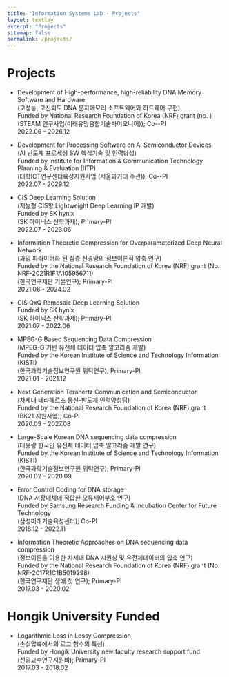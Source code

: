 ```yaml
--- 
title: "Information Systems Lab - Projects"
layout: textlay
excerpt: "Projects"
sitemap: false
permalink: /projects/
---
```



# Projects
- Development of High-performance, high-reliability DNA Memory Software and Hardware <br />
(고성능, 고신뢰도 DNA 분자메모리 소프트웨어와 하드웨어 구현)<br />
Funded by National Research Foundation of Korea (NRF) grant (no. )<br />
(STEAM 연구사업(미래유망융합기술파이오니어)); Co--PI<br />
 2022.06 - 2026.12

- Development for Processing Software on AI Semiconductor Devices<br />
(AI 반도체 프로세싱 SW 핵심기술 및 인력양성)<br />
Funded by Institute for Information & Communication Technology Planning & Evaluation (IITP)<br />
(대학ICT연구센터육성지원사업 (서울과기대 주관)); Co--PI<br />
 2022.07 - 2029.12

- CIS Deep Learning Solution<br />
(지능형 CIS향 Lightweight Deep Learning IP 개발)<br />
Funded by SK hynix  <br />
(SK 하이닉스 산학과제); Primary-PI<br />
 2022.07 - 2023.06

- Information Theoretic Compression for Overparameterized Deep Neural Network <br />
(과잉 파라미터화 된 심층 신경망의 정보이론적 압축 연구) <br />
Funded by the National Research Foundation of Korea (NRF) grant (No. NRF-2021R1F1A105956711) <br />
(한국연구재단 기본연구); Primary-PI <br />
 2021.06 - 2024.02

- CIS QxQ Remosaic Deep Learning Solution <br />
Funded by SK hynix <br />
(SK 하이닉스 산학과제); Primary-PI <br />
 2021.07 - 2022.06

- MPEG-G Based Sequencing Data Compression <br />
(MPEG-G 기반 유전체 데이터 압축 알고리즘 개발) <br />
Funded by the Korean Institute of Science and Technology Information (KISTI) <br />
(한국과학기술정보연구원 위탁연구); Primary-PI <br />
 2021.01 - 2021.12

- Next Generation Terahertz Communication and Semiconductor <br />
(차세대 테라헤르츠 통신-반도체 인력양성팀) <br />
Funded by the National Research Foundation of Korea (NRF) grant <br />
(BK21 지원사업); Co-PI <br />
 2020.09 - 2027.08 

- Large-Scale Korean DNA sequencing data compression <br />
(대용량 한국인 유전체 데이터 압축 알고리즘 개발 연구) <br />
Funded by the Korean Institute of Science and Technology Information (KISTI) <br />
(한국과학기술정보연구원 위탁연구); Primary-PI <br />
 2020.02 - 2020.09

- Error Control Coding for DNA storage <br />
(DNA 저장매체에 적합한 오류제어부호 연구)<br />
Funded by Samsung Research Funding & Incubation Center for Future Technology <br />
(삼성미래기술육성센터); Co-PI<br />
 2018.12 - 2022.11

- Information Theoretic Approaches on DNA sequencing data compression<br />
(정보이론을 이용한 차세대 DNA 시퀀싱 및 유전체데이터의 압축 연구)<br />
Funded by the National Research Foundation of Korea (NRF) grant (No. NRF-2017R1C1B5019298) <br />
(한국연구재단 생애 첫 연구); Primary-PI <br />
 2017.03 - 2020.02

# Hongik University Funded
- Logarithmic Loss in Lossy Compression <br />
(손실압축에서의 로그 함수의 특성)<br />
Funded by Hongik University new faculty research support fund<br />
(신임교수연구지원비); Primary-PI<br />
 2017.03 - 2018.02
